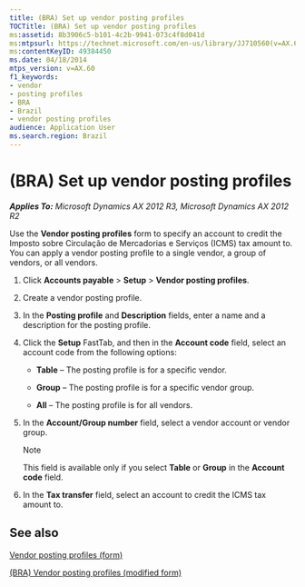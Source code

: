 ```yaml
---
title: (BRA) Set up vendor posting profiles
TOCTitle: (BRA) Set up vendor posting profiles
ms:assetid: 8b3906c5-b101-4c2b-9941-073c4f8d041d
ms:mtpsurl: https://technet.microsoft.com/en-us/library/JJ710560(v=AX.60)
ms:contentKeyID: 49384450
ms.date: 04/18/2014
mtps_version: v=AX.60
f1_keywords:
- vendor
- posting profiles
- BRA
- Brazil
- vendor posting profiles
audience: Application User
ms.search.region: Brazil
---
```


# (BRA) Set up vendor posting profiles 


_**Applies To:** Microsoft Dynamics AX 2012 R3, Microsoft Dynamics AX 2012 R2_

Use the **Vendor posting profiles** form to specify an account to credit the Imposto sobre Circulação de Mercadorias e Serviços (ICMS) tax amount to. You can apply a vendor posting profile to a single vendor, a group of vendors, or all vendors.

1.  Click **Accounts payable** \> **Setup** \> **Vendor posting profiles**.

2.  Create a vendor posting profile.

3.  In the **Posting profile** and **Description** fields, enter a name and a description for the posting profile.

4.  Click the **Setup** FastTab, and then in the **Account code** field, select an account code from the following options:
    
      - **Table** – The posting profile is for a specific vendor.
    
      - **Group** – The posting profile is for a specific vendor group.
    
      - **All** – The posting profile is for all vendors.

5.  In the **Account/Group number** field, select a vendor account or vendor group.
    

    > [!NOTE]
    > <P>This field is available only if you select <STRONG>Table</STRONG> or <STRONG>Group</STRONG> in the <STRONG>Account code</STRONG> field.</P>



6.  In the **Tax transfer** field, select an account to credit the ICMS tax amount to.

## See also

[Vendor posting profiles (form)](https://technet.microsoft.com/en-us/library/aa551972\(v=ax.60\))

[(BRA) Vendor posting profiles (modified form)](https://technet.microsoft.com/en-us/library/jj710579\(v=ax.60\))

  


